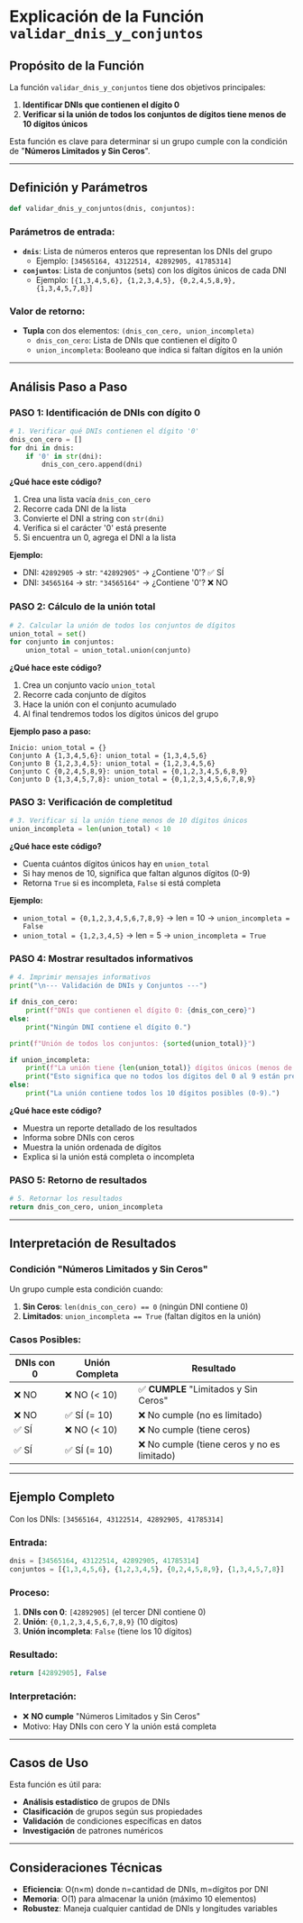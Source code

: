 # Explicación de la Función `validar_dnis_y_conjuntos`

## Propósito de la Función

La función `validar_dnis_y_conjuntos` tiene dos objetivos principales:
1. **Identificar DNIs que contienen el dígito 0**
2. **Verificar si la unión de todos los conjuntos de dígitos tiene menos de 10 dígitos únicos**

Esta función es clave para determinar si un grupo cumple con la condición de "**Números Limitados y Sin Ceros**".

---

## Definición y Parámetros

```python
def validar_dnis_y_conjuntos(dnis, conjuntos):
```

### Parámetros de entrada:
- **`dnis`**: Lista de números enteros que representan los DNIs del grupo
  - Ejemplo: `[34565164, 43122514, 42892905, 41785314]`
- **`conjuntos`**: Lista de conjuntos (sets) con los dígitos únicos de cada DNI
  - Ejemplo: `[{1,3,4,5,6}, {1,2,3,4,5}, {0,2,4,5,8,9}, {1,3,4,5,7,8}]`

### Valor de retorno:
- **Tupla** con dos elementos: `(dnis_con_cero, union_incompleta)`
  - `dnis_con_cero`: Lista de DNIs que contienen el dígito 0
  - `union_incompleta`: Booleano que indica si faltan dígitos en la unión

---

## Análisis Paso a Paso

### PASO 1: Identificación de DNIs con dígito 0

```python
# 1. Verificar qué DNIs contienen el dígito '0'
dnis_con_cero = []
for dni in dnis:
    if '0' in str(dni):
        dnis_con_cero.append(dni)
```

**¿Qué hace este código?**
1. Crea una lista vacía `dnis_con_cero`
2. Recorre cada DNI de la lista
3. Convierte el DNI a string con `str(dni)`
4. Verifica si el carácter '0' está presente
5. Si encuentra un 0, agrega el DNI a la lista

**Ejemplo:**
- DNI: `42892905` → str: `"42892905"` → ¿Contiene '0'? ✅ SÍ
- DNI: `34565164` → str: `"34565164"` → ¿Contiene '0'? ❌ NO

### PASO 2: Cálculo de la unión total

```python
# 2. Calcular la unión de todos los conjuntos de dígitos
union_total = set()
for conjunto in conjuntos:
    union_total = union_total.union(conjunto)
```

**¿Qué hace este código?**
1. Crea un conjunto vacío `union_total`
2. Recorre cada conjunto de dígitos
3. Hace la unión con el conjunto acumulado
4. Al final tendremos todos los dígitos únicos del grupo

**Ejemplo paso a paso:**
```
Inicio: union_total = {}
Conjunto A {1,3,4,5,6}: union_total = {1,3,4,5,6}
Conjunto B {1,2,3,4,5}: union_total = {1,2,3,4,5,6}
Conjunto C {0,2,4,5,8,9}: union_total = {0,1,2,3,4,5,6,8,9}
Conjunto D {1,3,4,5,7,8}: union_total = {0,1,2,3,4,5,6,7,8,9}
```

### PASO 3: Verificación de completitud

```python
# 3. Verificar si la unión tiene menos de 10 dígitos únicos
union_incompleta = len(union_total) < 10
```

**¿Qué hace este código?**
- Cuenta cuántos dígitos únicos hay en `union_total`
- Si hay menos de 10, significa que faltan algunos dígitos (0-9)
- Retorna `True` si es incompleta, `False` si está completa

**Ejemplo:**
- `union_total = {0,1,2,3,4,5,6,7,8,9}` → len = 10 → `union_incompleta = False`
- `union_total = {1,2,3,4,5}` → len = 5 → `union_incompleta = True`

### PASO 4: Mostrar resultados informativos

```python
# 4. Imprimir mensajes informativos
print("\n--- Validación de DNIs y Conjuntos ---")

if dnis_con_cero:
    print(f"DNIs que contienen el dígito 0: {dnis_con_cero}")
else:
    print("Ningún DNI contiene el dígito 0.")

print(f"Unión de todos los conjuntos: {sorted(union_total)}")

if union_incompleta:
    print(f"La unión tiene {len(union_total)} dígitos únicos (menos de 10).")
    print("Esto significa que no todos los dígitos del 0 al 9 están presentes en los DNIs del grupo.")
else:
    print("La unión contiene todos los 10 dígitos posibles (0-9).")
```

**¿Qué hace este código?**
- Muestra un reporte detallado de los resultados
- Informa sobre DNIs con ceros
- Muestra la unión ordenada de dígitos
- Explica si la unión está completa o incompleta

### PASO 5: Retorno de resultados

```python
# 5. Retornar los resultados
return dnis_con_cero, union_incompleta
```

---

## Interpretación de Resultados

### Condición "Números Limitados y Sin Ceros"

Un grupo cumple esta condición cuando:
1. **Sin Ceros**: `len(dnis_con_cero) == 0` (ningún DNI contiene 0)
2. **Limitados**: `union_incompleta == True` (faltan dígitos en la unión)

### Casos Posibles:

| DNIs con 0 | Unión Completa | Resultado |
|------------|----------------|-----------|
| ❌ NO      | ❌ NO (< 10)   | ✅ **CUMPLE** "Limitados y Sin Ceros" |
| ❌ NO      | ✅ SÍ (= 10)   | ❌ No cumple (no es limitado) |
| ✅ SÍ      | ❌ NO (< 10)   | ❌ No cumple (tiene ceros) |
| ✅ SÍ      | ✅ SÍ (= 10)   | ❌ No cumple (tiene ceros y no es limitado) |

---

## Ejemplo Completo

Con los DNIs: `[34565164, 43122514, 42892905, 41785314]`

### Entrada:
```python
dnis = [34565164, 43122514, 42892905, 41785314]
conjuntos = [{1,3,4,5,6}, {1,2,3,4,5}, {0,2,4,5,8,9}, {1,3,4,5,7,8}]
```

### Proceso:
1. **DNIs con 0**: `[42892905]` (el tercer DNI contiene 0)
2. **Unión**: `{0,1,2,3,4,5,6,7,8,9}` (10 dígitos)
3. **Unión incompleta**: `False` (tiene los 10 dígitos)

### Resultado:
```python
return [42892905], False
```

### Interpretación:
- ❌ **NO cumple** "Números Limitados y Sin Ceros"
- Motivo: Hay DNIs con cero Y la unión está completa

---

## Casos de Uso

Esta función es útil para:
- **Análisis estadístico** de grupos de DNIs
- **Clasificación** de grupos según sus propiedades
- **Validación** de condiciones específicas en datos
- **Investigación** de patrones numéricos

---

## Consideraciones Técnicas

- **Eficiencia**: O(n×m) donde n=cantidad de DNIs, m=dígitos por DNI
- **Memoria**: O(1) para almacenar la unión (máximo 10 elementos)
- **Robustez**: Maneja cualquier cantidad de DNIs y longitudes variables
